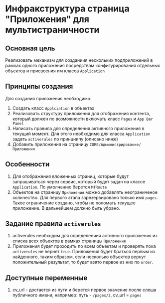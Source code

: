 # Инфракструктура страница "Приложения" для мультистраничности

## Основная цель

Реализовать механизм для созданиия нескольких подприложений в рамках одного приложения посредствам конфигурирования отдельных объектов и присвоения им класса `Application`

## Принципы создания

Для создания приложения необходимо:

1. Создать класс `Applciation` в объектах
1. Реализовать структуру приложения для отображения контента, который должен по возможности включать класс `Pages` и `App Bar Panel`
1. Написать правила для определения активного приложения в текущий момент. Для этого необходимо для класса `Application` задать `activerules` по принциипу (описано ниже)
1. Добавить приложения на страницу `CORE/Администрирование/Приложения`

## Особенности

1. Для отображения вложенных страниц, которые будут запрашиваться через сервис, который будет задан на классе `Application`. По умолчанию берется `MTRoute`
1. Объектов на страницу `Приложения` можно добавлять неограниченое количество. Для первого этапа зарезервировано только имя `pages`. Такое ограничение создано, чтобы не поломать текущее приложение. В дальнейшем должно быть убрано.

## Задание правила `activerules`

1. activerules необходим для определениия активного приложения из списка всех объектов в рамках страницы `Приложения`
1. Приложения будет проходить по всем объектам и проверять пока `activerules` не вернет `true`. Приложения будет браться первым из найденного, таким образом, если несколько объектов вернут положительный результат, то будет взято первое из них по `order`.


## Доступные переменные

1. cv_url - достается из пути и берется первое значение после слеша публичного имени, например: путь - `/pages/2`, cv_url = `pages`
